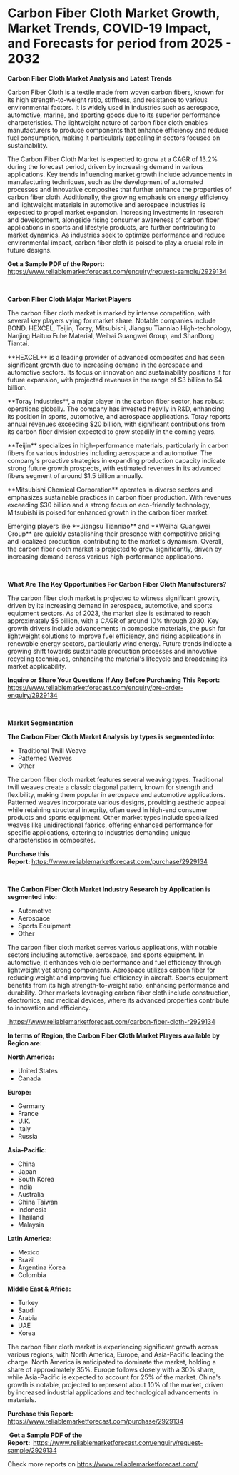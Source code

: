 <p><h1>Carbon Fiber Cloth Market Growth, Market Trends, COVID-19 Impact, and Forecasts for period from 2025 - 2032</h1></p><p><strong>Carbon Fiber Cloth Market Analysis and Latest Trends</strong></p>
<p><p>Carbon Fiber Cloth is a textile made from woven carbon fibers, known for its high strength-to-weight ratio, stiffness, and resistance to various environmental factors. It is widely used in industries such as aerospace, automotive, marine, and sporting goods due to its superior performance characteristics. The lightweight nature of carbon fiber cloth enables manufacturers to produce components that enhance efficiency and reduce fuel consumption, making it particularly appealing in sectors focused on sustainability.</p><p>The Carbon Fiber Cloth Market is expected to grow at a CAGR of 13.2% during the forecast period, driven by increasing demand in various applications. Key trends influencing market growth include advancements in manufacturing techniques, such as the development of automated processes and innovative composites that further enhance the properties of carbon fiber cloth. Additionally, the growing emphasis on energy efficiency and lightweight materials in automotive and aerospace industries is expected to propel market expansion. Increasing investments in research and development, alongside rising consumer awareness of carbon fiber applications in sports and lifestyle products, are further contributing to market dynamics. As industries seek to optimize performance and reduce environmental impact, carbon fiber cloth is poised to play a crucial role in future designs.</p></p>
<p><strong>Get a Sample PDF of the Report:&nbsp;</strong> <a href="https://www.reliablemarketforecast.com/enquiry/request-sample/2929134?utm_campaign=2450&utm_medium=2&utm_source=Github&utm_content=ia&utm_term=12032025&utm_id=carbon-fiber-cloth">https://www.reliablemarketforecast.com/enquiry/request-sample/2929134</a></p>
<p>&nbsp;</p>
<p><strong>Carbon Fiber Cloth Major Market Players</strong></p>
<p><p>The carbon fiber cloth market is marked by intense competition, with several key players vying for market share. Notable companies include BOND, HEXCEL, Teijin, Toray, Mitsubishi, Jiangsu Tianniao High-technology, Nanjing Haituo Fuhe Material, Weihai Guangwei Group, and ShanDong Tiantai. </p><p>**HEXCEL** is a leading provider of advanced composites and has seen significant growth due to increasing demand in the aerospace and automotive sectors. Its focus on innovation and sustainability positions it for future expansion, with projected revenues in the range of $3 billion to $4 billion.</p><p>**Toray Industries**, a major player in the carbon fiber sector, has robust operations globally. The company has invested heavily in R&D, enhancing its position in sports, automotive, and aerospace applications. Toray reports annual revenues exceeding $20 billion, with significant contributions from its carbon fiber division expected to grow steadily in the coming years.</p><p>**Teijin** specializes in high-performance materials, particularly in carbon fibers for various industries including aerospace and automotive. The company's proactive strategies in expanding production capacity indicate strong future growth prospects, with estimated revenues in its advanced fibers segment of around $1.5 billion annually.</p><p>**Mitsubishi Chemical Corporation** operates in diverse sectors and emphasizes sustainable practices in carbon fiber production. With revenues exceeding $30 billion and a strong focus on eco-friendly technology, Mitsubishi is poised for enhanced growth in the carbon fiber market.</p><p>Emerging players like **Jiangsu Tianniao** and **Weihai Guangwei Group** are quickly establishing their presence with competitive pricing and localized production, contributing to the market's dynamism. Overall, the carbon fiber cloth market is projected to grow significantly, driven by increasing demand across various high-performance applications.</p></p>
<p>&nbsp;</p>
<p><strong>What Are The Key Opportunities For Carbon Fiber Cloth Manufacturers?</strong></p>
<p><p>The carbon fiber cloth market is projected to witness significant growth, driven by its increasing demand in aerospace, automotive, and sports equipment sectors. As of 2023, the market size is estimated to reach approximately $5 billion, with a CAGR of around 10% through 2030. Key growth drivers include advancements in composite materials, the push for lightweight solutions to improve fuel efficiency, and rising applications in renewable energy sectors, particularly wind energy. Future trends indicate a growing shift towards sustainable production processes and innovative recycling techniques, enhancing the material's lifecycle and broadening its market applicability.</p></p>
<p><strong>Inquire or Share Your Questions If Any Before Purchasing This Report:</strong> <a href="https://www.reliablemarketforecast.com/enquiry/pre-order-enquiry/2929134?utm_campaign=2450&utm_medium=2&utm_source=Github&utm_content=ia&utm_term=12032025&utm_id=carbon-fiber-cloth">https://www.reliablemarketforecast.com/enquiry/pre-order-enquiry/2929134</a></p>
<p>&nbsp;</p>
<p><strong>Market Segmentation</strong></p>
<p><strong>The Carbon Fiber Cloth Market Analysis by types is segmented into:</strong></p>
<p><ul><li>Traditional Twill Weave</li><li>Patterned Weaves</li><li>Other</li></ul></p>
<p><p>The carbon fiber cloth market features several weaving types. Traditional twill weaves create a classic diagonal pattern, known for strength and flexibility, making them popular in aerospace and automotive applications. Patterned weaves incorporate various designs, providing aesthetic appeal while retaining structural integrity, often used in high-end consumer products and sports equipment. Other market types include specialized weaves like unidirectional fabrics, offering enhanced performance for specific applications, catering to industries demanding unique characteristics in composites.</p></p>
<p><strong>Purchase this Report:&nbsp;</strong><a href="https://www.reliablemarketforecast.com/purchase/2929134?utm_campaign=2450&utm_medium=2&utm_source=Github&utm_content=ia&utm_term=12032025&utm_id=carbon-fiber-cloth">https://www.reliablemarketforecast.com/purchase/2929134</a></p>
<p>&nbsp;</p>
<p><strong>The Carbon Fiber Cloth Market Industry Research by Application is segmented into:</strong></p>
<p><ul><li>Automotive</li><li>Aerospace</li><li>Sports Equipment</li><li>Other</li></ul></p>
<p><p>The carbon fiber cloth market serves various applications, with notable sectors including automotive, aerospace, and sports equipment. In automotive, it enhances vehicle performance and fuel efficiency through lightweight yet strong components. Aerospace utilizes carbon fiber for reducing weight and improving fuel efficiency in aircraft. Sports equipment benefits from its high strength-to-weight ratio, enhancing performance and durability. Other markets leveraging carbon fiber cloth include construction, electronics, and medical devices, where its advanced properties contribute to innovation and efficiency.</p></p>
<p><a href="https://www.reliablemarketforecast.com/carbon-fiber-cloth-r2929134?utm_campaign=2450&utm_medium=2&utm_source=Github&utm_content=ia&utm_term=12032025&utm_id=carbon-fiber-cloth">&nbsp;https://www.reliablemarketforecast.com/carbon-fiber-cloth-r2929134</a></p>
<p><strong>In terms of Region, the Carbon Fiber Cloth Market Players available by Region are:</strong></p>
<p>
    <p> <strong> North America: </strong>
        <ul>
            <li>United States</li>
            <li>Canada</li>
        </ul>
        </p> 
    <p> <strong> Europe: </strong>
        <ul>
            <li>Germany</li>
            <li>France</li>
            <li>U.K.</li>
            <li>Italy</li>
            <li>Russia</li>
        </ul>
        </p> 
    <p> <strong> Asia-Pacific: </strong>
        <ul>
            <li>China</li>
            <li>Japan</li>
            <li>South Korea</li>
            <li>India</li>
            <li>Australia</li>
            <li>China Taiwan</li>
            <li>Indonesia</li>
            <li>Thailand</li>
            <li>Malaysia</li>
        </ul>
        </p> 
    <p> <strong> Latin America: </strong>
        <ul>
            <li>Mexico</li>
            <li>Brazil</li>
            <li>Argentina Korea</li>
            <li>Colombia</li>
        </ul>
        </p> 
    <p> <strong> Middle East & Africa: </strong>
        <ul>
            <li>Turkey</li>
            <li>Saudi</li>
            <li>Arabia</li>
            <li>UAE</li>
            <li>Korea</li>
        </ul>
    </p>
    </p>
<p><p>The carbon fiber cloth market is experiencing significant growth across various regions, with North America, Europe, and Asia-Pacific leading the charge. North America is anticipated to dominate the market, holding a share of approximately 35%. Europe follows closely with a 30% share, while Asia-Pacific is expected to account for 25% of the market. China's growth is notable, projected to represent about 10% of the market, driven by increased industrial applications and technological advancements in materials.</p></p>
<p><strong>Purchase this Report: </strong><a href="https://www.reliablemarketforecast.com/purchase/2929134?utm_campaign=2450&utm_medium=2&utm_source=Github&utm_content=ia&utm_term=12032025&utm_id=carbon-fiber-cloth">https://www.reliablemarketforecast.com/purchase/2929134</a></p>
<p>&nbsp;<strong>Get a Sample PDF of the Report:&nbsp;&nbsp;</strong><a href="https://www.reliablemarketforecast.com/enquiry/request-sample/2929134?utm_campaign=2450&utm_medium=2&utm_source=Github&utm_content=ia&utm_term=12032025&utm_id=carbon-fiber-cloth">https://www.reliablemarketforecast.com/enquiry/request-sample/2929134</a></p>
<p><strong></strong></p>
<p>Check more reports on <a href="https://www.reliablemarketforecast.com/?utm_campaign=2450&utm_medium=2&utm_source=Github&utm_content=ia&utm_term=12032025&utm_id=carbon-fiber-cloth">https://www.reliablemarketforecast.com/</a></p>